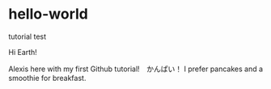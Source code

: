 # hello-world
tutorial test

Hi Earth!

Alexis here with my first Github tutorial!　かんぱい！
I prefer pancakes and a smoothie for breakfast.
